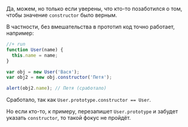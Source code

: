 Да, можем, но только если уверены, что кто-то позаботился о том, чтобы значение `constructor` было верным.

В частности, без вмешательства в прототип код точно работает, например:

```js
//+ run
function User(name) { 
  this.name = name;
}

var obj = new User('Вася');
var obj2 = new obj.constructor('Петя');

alert(obj2.name); // Петя (сработало)
```

Сработало, так как `User.prototype.constructor == User`. 

Но если кто-то, к примеру, перезапишет `User.prototype` и забудет указать `constructor`, то такой фокус не пройдёт.